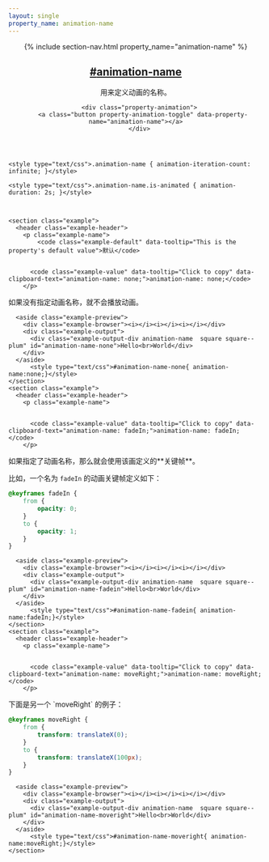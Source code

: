 ```yaml
---
layout: single
property_name: animation-name
---
```


<section id="animation-name" class="property">
  <header class="property-header">
    {% include section-nav.html property_name="animation-name" %}
    <h2 class="property-name">
      <a href="{{site.url}}/#animation-name"><span>#</span>animation-name</a>
    </h2>
<div class="property-description" markdown="1">
用来定义动画的名称。
</div>

      <div class="property-animation">
        <a class="button property-animation-toggle" data-property-name="animation-name"></a>
      </div>
  </header>

    <style type="text/css">.animation-name { animation-iteration-count: infinite; }</style>

    <style type="text/css">.animation-name.is-animated { animation-duration: 2s; }</style>



    <section class="example">
      <header class="example-header">
        <p class="example-name">
            <code class="example-default" data-tooltip="This is the property's default value">默认</code>


          <code class="example-value" data-tooltip="Click to copy" data-clipboard-text="animation-name: none;">animation-name: none;</code>
        </p>
<div class="example-description" markdown="1">
如果没有指定动画名称，就不会播放动画。
</div>
      </header>

      <aside class="example-preview">
        <div class="example-browser"><i></i><i></i><i></i></div>
        <div class="example-output">
          <div class="example-output-div animation-name  square square--plum" id="animation-name-none">Hello<br>World</div>
        </div>
      </aside>
          <style type="text/css">#animation-name-none{ animation-name:none;}</style>
    </section>
    <section class="example">
      <header class="example-header">
        <p class="example-name">


          <code class="example-value" data-tooltip="Click to copy" data-clipboard-text="animation-name: fadeIn;">animation-name: fadeIn;</code>
        </p>
<div class="example-description" markdown="1">
如果指定了动画名称，那么就会使用该画定义的**关键帧**。

比如，一个名为 `fadeIn` 的动画关键帧定义如下：

```css
@keyframes fadeIn {
    from {
        opacity: 0;
    }
    to {
        opacity: 1;
    }
}
```
</div>
      </header>

      <aside class="example-preview">
        <div class="example-browser"><i></i><i></i><i></i></div>
        <div class="example-output">
          <div class="example-output-div animation-name  square square--plum" id="animation-name-fadein">Hello<br>World</div>
        </div>
      </aside>
          <style type="text/css">#animation-name-fadein{ animation-name:fadeIn;}</style>
    </section>
    <section class="example">
      <header class="example-header">
        <p class="example-name">


          <code class="example-value" data-tooltip="Click to copy" data-clipboard-text="animation-name: moveRight;">animation-name: moveRight;</code>
        </p>
<div class="example-description" markdown="1">
下面是另一个 `moveRight` 的例子：

```css
@keyframes moveRight {
    from {
        transform: translateX(0);
    }
    to {
        transform: translateX(100px);
    }
}
```
</div>
      </header>

      <aside class="example-preview">
        <div class="example-browser"><i></i><i></i><i></i></div>
        <div class="example-output">
          <div class="example-output-div animation-name  square square--plum" id="animation-name-moveright">Hello<br>World</div>
        </div>
      </aside>
          <style type="text/css">#animation-name-moveright{ animation-name:moveRight;}</style>
    </section>
</section>
